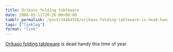 ```yaml
---
title: Orikaso folding tableware
date: 2008-05-11T20:26:00+00:00
tumblr_permalink: /post/34464556/orikaso-folding-tableware-is-dead-handy-this-time
tags: ["linklog"]
format: "link"
---
```


[Orikaso folding tableware][1] is dead handy this time of year.

[1]: http://www.orikaso.com/
